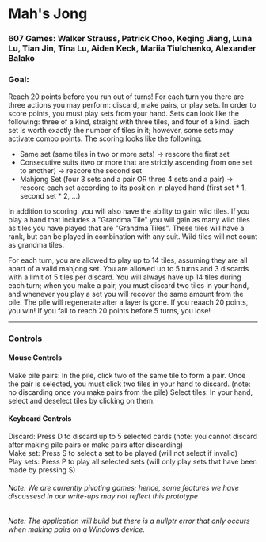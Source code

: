 # Mah's Jong
### 607 Games: Walker Strauss, Patrick Choo, Keqing Jiang, Luna Lu, Tian Jin, Tina Lu, Aiden Keck, Mariia Tiulchenko, Alexander Balako

### Goal:
Reach 20 points before you run out of turns! For each turn you there are three actions you may perform: discard, make pairs, or play sets. In order to score points, you must play sets from your hand. Sets can look like the following: three of a kind, straight with three tiles, and four of a kind. Each set is worth exactly the number of tiles in it; however, some sets may activate combo points. The scoring looks like the following: 

* Same set (same tiles in two or more sets) -> rescore the first set <br>
* Consecutive suits (two or more that are strictly ascending from one set to another) -> rescore the second set <br>
* Mahjong Set (four 3 sets and a pair OR three 4 sets and a pair) -> rescore each set according to its position in played hand (first set * 1, second set * 2, ...)

In addition to scoring, you will also have the ability to gain wild tiles. If you play a hand that includes a "Grandma Tile" you will gain as many wild tiles as tiles you have played that are "Grandma Tiles". These tiles will have a rank, but can be played in combination with any suit. Wild tiles will not count as grandma tiles. 

For each turn, you are allowed to play up to 14 tiles, assuming they are all apart of a valid mahjong set. You are allowed up to 5 turns and 3 discards with a limit of 5 tiles per discard. You will always have up 14 tiles during each turn; when you make a pair, you must discard two tiles in your hand, and whenever you play a set you will recover the same amount from the pile. The pile will regenerate after a layer is gone. If you reaach 20 points, you win! If you fail to reach 20 points before 5 turns, you lose!

---
### Controls
#### Mouse Controls
Make pile pairs: In the pile, click two of the same tile to form a pair. Once the pair is selected, you must click two tiles in your hand to discard. (note: no discarding once you make pairs from the pile)
Select tiles: In your hand, select and deselect tiles by clicking on them.
#### Keyboard Controls
Discard: Press D to discard up to 5 selected cards (note: you cannot discard after making pile pairs or make pairs after discarding) <br>
Make set: Press S to select a set to be played (will not select if invalid) <br>
Play sets: Press P to play all selected sets (will only play sets that have been made by pressing S) <br>

###### Note: We are currently pivoting games; hence, some features we have discussesd in our write-ups may not reflect this prototype
###### Note: The application will build but there is a nullptr error that only occurs when making pairs on a Windows device. 

